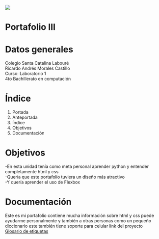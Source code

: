 
<div class="bigContainer">

<span class="separator"></span>
<img class="image" src="https://cdn.pixabay.com/photo/2016/11/30/20/58/programming-1873854__340.png">
<h1 class="heading">Portafolio III</h1>
<span class="separator"></span>

<div class="smallContainer1">
<h1 class="datosGeneralesTitle">Datos generales</h1>
<p class="textDatosGenerales">
Colegio Santa Catalina Labouré
<br>
Ricardo Andrés Morales Castillo
<br>
Curso: Laboratorio 1
<br>
4to Bachillerato en computación
</p>
</div>
<span class="separator"></span>

<div class="smallContainer2">
<h1 class="title">Índice</h1>
<span class="underline"></span>
<ol class="indice">
<li class="bigText">Portada</li>
<li class="bigText">Anteportada</li>
<li class="bigText">Índice</li>
<li class="bigText">Objetivos</li>
<li class="bigText">Documentación</li>
</ol>
</div>
<span class="separator"></span>

<div class="smallContainer2">
<h1 class="title">Objetivos</h1>
<span class="underline"></span>
<p class="bigText">
-En esta unidad tenía como meta personal aprender python
y entender completamente html y css
<br>
-Quería que este portafolio tuviera un diseño más atractivo 
<br>
-Y quería aprender el uso de Flexbox
</p>
</div>
<span class="separator"></span>

<div class="smallContainer2">
<h1 class="title">Documentación</h1>
<span class="underline"></span>
<p class="bigText">
Este es mi portafolio contiene mucha información sobre html y css puede ayudarme personalmente
y también a otras personas como un pequeño diccionario este también tiene soporte para celular
link del proyecto 
<a href="https://ricardo-we.github.io/Glosario-de-etiquetas/glosario.html">
  Glosario de etiquetas
</a>
</p>
</div>
</div>
